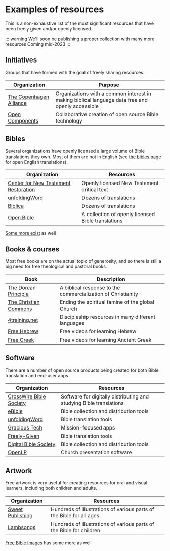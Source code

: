 
# Examples of resources
This is a non-exhaustive list of the most significant resources that have been freely given and/or openly licensed.

::: warning We'll soon be publishing a proper collection with many more resources
Coming mid-2023
:::


## Initiatives
Groups that have formed with the goal of freely sharing resources.

Organization | Purpose
| - | - |
[The Copenhagen Alliance](http://copenhagen-alliance.org/) | Organizations with a common interest in making biblical language data free and openly accessible
[Open Components](https://opencomponents.io/) | Collaborative creation of open source Bible technology


## Bibles
Several organizations have openly licensed a large volume of Bible translations they own. Most of them are not in English (see [the bibles page](/initiatives/bibles/) for open English translations).

Organization | Resources
| - | - |
[Center for New Testament Restoration](https://greekcntr.org/)  | Openly licensed New Testament critical text
[unfoldingWord](https://www.unfoldingword.org/)                 | Dozens of translations
[Biblica](https://www.biblica.com/)                             | Dozens of translations
[Open.Bible](https://open.bible/)                               | A collection of openly licensed Bible translations

[Some more exist](https://fetch.bible/content/stats/) as well


## Books & courses
Most free books are on the actual topic of generosity, and so there is still a big need for free theological and pastoral books.

Book | Description
| - | - |
[The Dorean Principle](https://thedoreanprinciple.org/) | A biblical response to the commercialization of Christianity
[The Christian Commons](https://www.unfoldingword.org/publications/the-christian-commons) | Ending the spiritual famine of the global Church
[4training.net](https://www.4training.net/) | Discipleship resources in many different languages
[Free Hebrew](https://freehebrew.online/) | Free videos for learning Hebrew
[Free Greek](https://freegreek.online/) | Free videos for learning Ancient Greek


## Software
There are a number of open source products being created for both Bible translation and end-user apps.

Organization | Resources
| - | - |
[CrossWire Bible Society](https://crosswire.org/)   | Software for digitally distributing and studying Bible translations
[eBible](https://ebible.org/)                       | Bible collection and distribution tools
[unfoldingWord](https://www.unfoldingword.org/)     | Bible translation tools
[Gracious Tech](https://gracious.tech)              | Mission-focused apps
[Freely-Given](https://freely-given.org/)           | Bible translation tools
[Digital Bible Society](https://dbs.org/)           | Bible collection and distribution tools
[OpenLP](https://openlp.org/)                       | Church presentation software


## Artwork
Free artwork is very useful for creating resources for oral and visual learners, including both children and adults.

Organization | Resources
| - | - |
[Sweet Publishing](https://www.unfoldingword.org/sweet-publishing)            | Hundreds of illustrations of various parts of the Bible for all ages
[Lambsongs](https://www.freebibleimages.org/contributors/lambsongs/)          | Hundreds of illustrations of various parts of the Bible for children |

[Free Bible images](https://www.freebibleimages.org/contributors/) has some more as well
